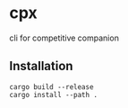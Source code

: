 # cpx
cli for competitive companion


## Installation
```
cargo build --release
cargo install --path .
```
